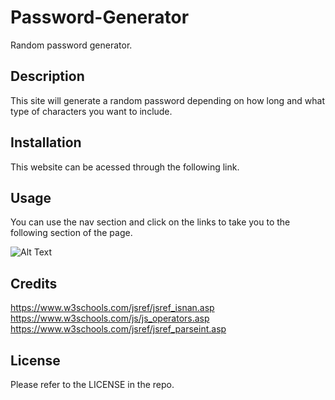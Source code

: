 # Password-Generator

Random password generator.

## Description

This site will generate a random password depending on how long and what type of characters you want to include.

## Installation

This website can be acessed through the following link. 



## Usage

You can use the nav section and click on the links to take you to the following section of the page.

![Alt Text]()

## Credits

https://www.w3schools.com/jsref/jsref_isnan.asp
https://www.w3schools.com/js/js_operators.asp
https://www.w3schools.com/jsref/jsref_parseint.asp
## License

Please refer to the LICENSE in the repo.